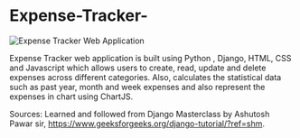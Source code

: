 # Expense-Tracker-

![Expense Tracker Web Application](https://github.com/reshma-r06/Expense-Tracker-/blob/main/Expense-Tracker%20gif.gif)

Expense Tracker web application is built using Python , Django, HTML, CSS and Javascript which allows users to create, read, update and delete expenses across different categories. Also, calculates the statistical data such as past year, month and week expenses and also represent the expenses in chart using ChartJS.


Sources: Learned and followed from Django Masterclass by Ashutosh Pawar sir, https://www.geeksforgeeks.org/django-tutorial/?ref=shm.
